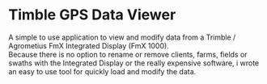 # Timble GPS Data Viewer
A simple to use application to view and modify data from a Trimble / Agrometius FmX Integrated Display (FmX 1000).  
Because there is no option to rename or remove clients, farms, fields or swaths with the Integrated Display or the really expensive software, i wrote an easy to use tool for quickly load and modify the data. 
